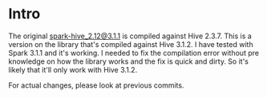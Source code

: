 # Intro
The original [spark-hive_2.12@3.1.1](https://mvnrepository.com/artifact/org.apache.spark/spark-hive_2.12/3.1.1) is compiled against Hive 2.3.7. This is a version on the library that's compiled against Hive 3.1.2. I have tested with Spark 3.1.1 and it's working. I needed to fix the compilation error without pre knowledge on how the library works and the fix is quick and dirty. So it's likely that it'll only work with Hive 3.1.2.

For actual changes, please look at previous commits.
